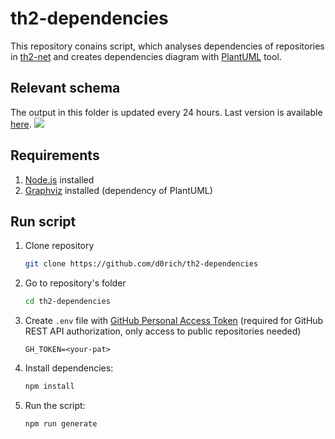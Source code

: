 # th2-dependencies

This repository conains script, which analyses dependencies of repositories in [th2-net](https://github.com/th2-net) and creates dependencies diagram with [PlantUML](https://plantuml.com/en/) tool.

## Relevant schema

The output in this folder is updated every 24 hours. Last version is available [here](https://raw.githubusercontent.com/d0rich/th2-dependencies/master/output/schema.svg).
![](output/schema.svg)

## Requirements

1. [Node.js](https://nodejs.org/en/) installed 
2. [Graphviz](http://www.graphviz.org/) installed (dependency of PlantUML)

## Run script

1. Clone repository
    ```sh
    git clone https://github.com/d0rich/th2-dependencies
    ```

2. Go to repository's folder
    ```sh
    cd th2-dependencies
    ```

3. Create `.env` file with [GitHub Personal Access Token](https://docs.github.com/en/authentication/keeping-your-account-and-data-secure/creating-a-personal-access-token) (required for GitHub REST API authorization, only access to public repositories needed)
    ```dotenv
    GH_TOKEN=<your-pat>
    ```
4. Install dependencies:
    ```sh
    npm install
    ```
5. Run the script:
   ```sh
   npm run generate
   ```
